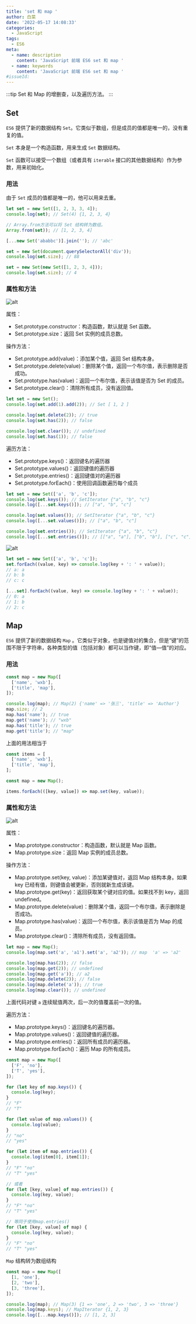 ```yaml
---
title: 'set 和 map '
author: 白菜
date: '2022-05-17 14:08:33'
categories:
  - JavaScript
tags:
  - ES6
meta:
  - name: description
    content: 'JavaScript 前端 ES6 set 和 map '
  - name: keywords
    content: 'JavaScript 前端 ES6 set 和 map '
#issueId:
---
```


:::tip
  Set 和 Map 的增删查，以及遍历方法。
:::

<!-- more -->

## Set

`ES6` 提供了新的数据结构 `Set`。它类似于数组，但是成员的值都是唯一的，没有重复的值。

`Set` 本身是一个构造函数，用来生成 `Set` 数据结构。

`Set` 函数可以接受一个数组（或者具有 `iterable` 接口的其他数据结构）作为参数，用来初始化。

### 用法

由于 `Set` 成员的值都是唯一的，他可以用来去重。

```javascript
let set = new Set([1, 2, 3, 3, 4]);
console.log(set); // Set(4) {1, 2, 3, 4}

// Array.from方法可以将 Set 结构转为数组。
Array.from(set)); // [1, 2, 3, 4]

[...new Set('ababbc')].join(''); // 'abc'

set = new Set(document.querySelectorAll('div'));
console.log(set.size); // 88

set = new Set(new Set([1, 2, 3, 4]));
console.log(set.size); // 4
```

### 属性和方法

![alt](./../public/images/2022/ES6/set_01.png 'set.prototype')

属性：

- Set.prototype.constructor：构造函数，默认就是 Set 函数。
- Set.prototype.size：返回 Set 实例的成员总数。

操作方法：

- Set.prototype.add(value)：添加某个值，返回 Set 结构本身。
- Set.prototype.delete(value)：删除某个值，返回一个布尔值，表示删除是否成功。
- Set.prototype.has(value)：返回一个布尔值，表示该值是否为 Set 的成员。
- Set.prototype.clear()：清除所有成员，没有返回值。

```javascript
let set = new Set();
console.log(set.add(1).add(2)); // Set [ 1, 2 ]

console.log(set.delete(2)); // true
console.log(set.has(2)); // false

console.log(set.clear()); // undefined
console.log(set.has(1)); // false
```

遍历方法：

- Set.prototype.keys()：返回键名的遍历器
- Set.prototype.values()：返回键值的遍历器
- Set.prototype.entries()：返回键值对的遍历器
- Set.prototype.forEach()：使用回调函数遍历每个成员

```javascript
let set = new Set(['a', 'b', 'c']);
console.log(set.keys()); // SetIterator {"a", "b", "c"}
console.log([...set.keys()]); // ["a", "b", "c"]

console.log(set.values()); // SetIterator {"a", "b", "c"}
console.log([...set.values()]); // ["a", "b", "c"]

console.log(set.entries()); // SetIterator {"a", "b", "c"}
console.log([...set.entries()]); // [["a", "a"], ["b", "b"], ["c", "c"]]
```

![alt](../../docs/public/images/2022/ES6/set_02.png 'set')

```javascript
let set = new Set(['a', 'b', 'c']);
set.forEach((value, key) => console.log(key + ': ' + value));
// a: a
// b: b
// c: c

[...set].forEach((value, key) => console.log(key + ': ' + value));
// 0: a
// 1: b
// 2: c
```

## Map

`ES6` 提供了新的数据结构 `Map` 。它类似于对象，也是键值对的集合，但是“键”的范围不限于字符串，各种类型的值（包括对象）都可以当作键，即“值—值”的对应。

### 用法

```javascript
const map = new Map([
  ['name', 'wxb'],
  ['title', 'map'],
]);

console.log(map); // Map(2) {'name' => '张三', 'title' => 'Author'}
map.size; // 2
map.has('name'); // true
map.get('name'); // "wxb"
map.has('title'); // true
map.get('title'); // "map"
```

上面的用法相当于

```javascript
const items = [
  ['name', 'wxb'],
  ['title', 'map'],
];

const map = new Map();

items.forEach(([key, value]) => map.set(key, value));
```

### 属性和方法

![alt](../../docs/public/images/2022/ES6/map_01.jpg 'map.prototype')

属性：

- Map.prototype.constructor：构造函数，默认就是 Map 函数。
- Map.prototype.size：返回 Map 实例的成员总数。

操作方法：

- Map.prototype.set(key, value)：添加某键值对，返回 Map 结构本身。如果 key 已经有值，则键值会被更新，否则就新生成该键。
- Map.prototype.get(key)：返回获取某个键对应的值。如果找不到 key，返回 undefined。
- Map.prototype.delete(value)：删除某个值，返回一个布尔值，表示删除是否成功。
- Map.prototype.has(value)：返回一个布尔值，表示该值是否为 Map 的成员。
- Map.prototype.clear()：清除所有成员，没有返回值。

```javascript
let map = new Map();
console.log(map.set('a', 'a1').set('a', 'a2')); // map  'a' => 'a2'

console.log(map.has(2)); // false
console.log(map.get(2)); // undefined
console.log(map.get('a')); // a2
console.log(map.delete(2)); // false
console.log(map.delete('a')); // true
console.log(map.clear()); // undefined
```

上面代码对键 `a` 连续赋值两次，后一次的值覆盖前一次的值。

遍历方法：

- Map.prototype.keys()：返回键名的遍历器。
- Map.prototype.values()：返回键值的遍历器。
- Map.prototype.entries()：返回所有成员的遍历器。
- Map.prototype.forEach()：遍历 Map 的所有成员。

```javascript
const map = new Map([
  ['F', 'no'],
  ['T', 'yes'],
]);

for (let key of map.keys()) {
  console.log(key);
}
// "F"
// "T"

for (let value of map.values()) {
  console.log(value);
}
// "no"
// "yes"

for (let item of map.entries()) {
  console.log(item[0], item[1]);
}
// "F" "no"
// "T" "yes"

// 或者
for (let [key, value] of map.entries()) {
  console.log(key, value);
}
// "F" "no"
// "T" "yes"

// 等同于使用map.entries()
for (let [key, value] of map) {
  console.log(key, value);
}
// "F" "no"
// "T" "yes"
```

`Map` 结构转为数组结构

```javascript
const map = new Map([
  [1, 'one'],
  [2, 'two'],
  [3, 'three'],
]);

console.log(map); // Map(3) {1 => 'one', 2 => 'two', 3 => 'three'}
console.log(map.keys); // MapIterator {1, 2, 3}
console.log([...map.keys()]); // [1, 2, 3]
```
